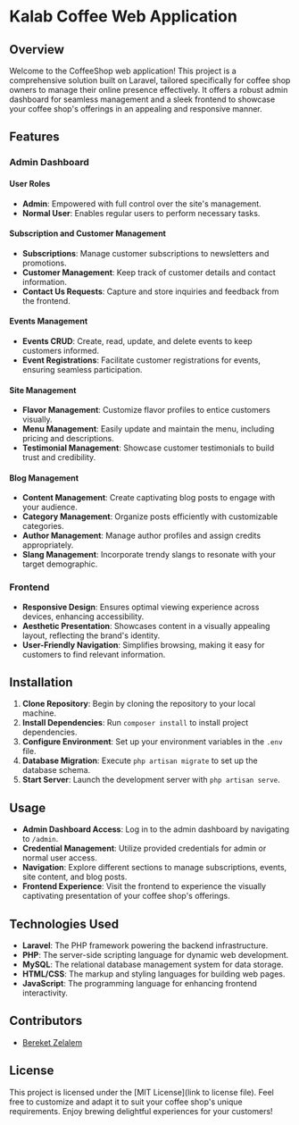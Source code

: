 # Kalab Coffee Web Application

## Overview

Welcome to the CoffeeShop web application! This project is a comprehensive solution built on Laravel, tailored specifically for coffee shop owners to manage their online presence effectively. It offers a robust admin dashboard for seamless management and a sleek frontend to showcase your coffee shop's offerings in an appealing and responsive manner.

## Features

### Admin Dashboard

#### User Roles
- **Admin**: Empowered with full control over the site's management.
- **Normal User**: Enables regular users to perform necessary tasks.

#### Subscription and Customer Management
- **Subscriptions**: Manage customer subscriptions to newsletters and promotions.
- **Customer Management**: Keep track of customer details and contact information.
- **Contact Us Requests**: Capture and store inquiries and feedback from the frontend.

#### Events Management
- **Events CRUD**: Create, read, update, and delete events to keep customers informed.
- **Event Registrations**: Facilitate customer registrations for events, ensuring seamless participation.

#### Site Management
- **Flavor Management**: Customize flavor profiles to entice customers visually.
- **Menu Management**: Easily update and maintain the menu, including pricing and descriptions.
- **Testimonial Management**: Showcase customer testimonials to build trust and credibility.

#### Blog Management
- **Content Management**: Create captivating blog posts to engage with your audience.
- **Category Management**: Organize posts efficiently with customizable categories.
- **Author Management**: Manage author profiles and assign credits appropriately.
- **Slang Management**: Incorporate trendy slangs to resonate with your target demographic.

### Frontend

- **Responsive Design**: Ensures optimal viewing experience across devices, enhancing accessibility.
- **Aesthetic Presentation**: Showcases content in a visually appealing layout, reflecting the brand's identity.
- **User-Friendly Navigation**: Simplifies browsing, making it easy for customers to find relevant information.

## Installation

1. **Clone Repository**: Begin by cloning the repository to your local machine.
2. **Install Dependencies**: Run `composer install` to install project dependencies.
3. **Configure Environment**: Set up your environment variables in the `.env` file.
4. **Database Migration**: Execute `php artisan migrate` to set up the database schema.
5. **Start Server**: Launch the development server with `php artisan serve`.

## Usage

- **Admin Dashboard Access**: Log in to the admin dashboard by navigating to `/admin`.
- **Credential Management**: Utilize provided credentials for admin or normal user access.
- **Navigation**: Explore different sections to manage subscriptions, events, site content, and blog posts.
- **Frontend Experience**: Visit the frontend to experience the visually captivating presentation of your coffee shop's offerings.

## Technologies Used

- **Laravel**: The PHP framework powering the backend infrastructure.
- **PHP**: The server-side scripting language for dynamic web development.
- **MySQL**: The relational database management system for data storage.
- **HTML/CSS**: The markup and styling languages for building web pages.
- **JavaScript**: The programming language for enhancing frontend interactivity.

## Contributors

- [Bereket Zelalem](https://github.com/bereket-09)

## License

This project is licensed under the [MIT License](link to license file). Feel free to customize and adapt it to suit your coffee shop's unique requirements. Enjoy brewing delightful experiences for your customers!
